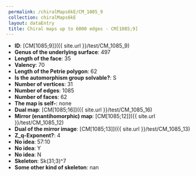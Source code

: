 ```yaml
--- 
 permalink: /chiralMaps6kE/CM_1085_9 
 collection: chiralMaps6kE
 layout: dataEntry
 title: Chiral maps up to 6000 edges - CM[1085;9]
---
```


- **ID**: [CM[1085;9]]({{ site.url }}/test/CM_1085_9)
- **Genus of the underlying surface**: 497
- **Length of the face**: 35
- **Valency**: 70
- **Length of the Petrie polygon**: 62
- **Is the automorphism group solvable?**: S
- **Number of vertices**: 31
- **Number of edges**: 1085
- **Number of faces**: 62
- **The map is self-**: none
- **Dual map**: [CM[1085;16]]({{ site.url }}/test/CM_1085_16)
- **Mirror (enantihomorphic) map**: [CM[1085;12]]({{ site.url }}/test/CM_1085_12)
- **Dual of the mirror image**: [CM[1085;13]]({{ site.url }}/test/CM_1085_13)
- **Z_q-Exponent?**: 4
- **No idea**:  57:10
- **No idea**: Y
- **No idea**: N
- **Skeleton**: Sk(31;3)^7
- **Some other kind of skeleton**: nan
